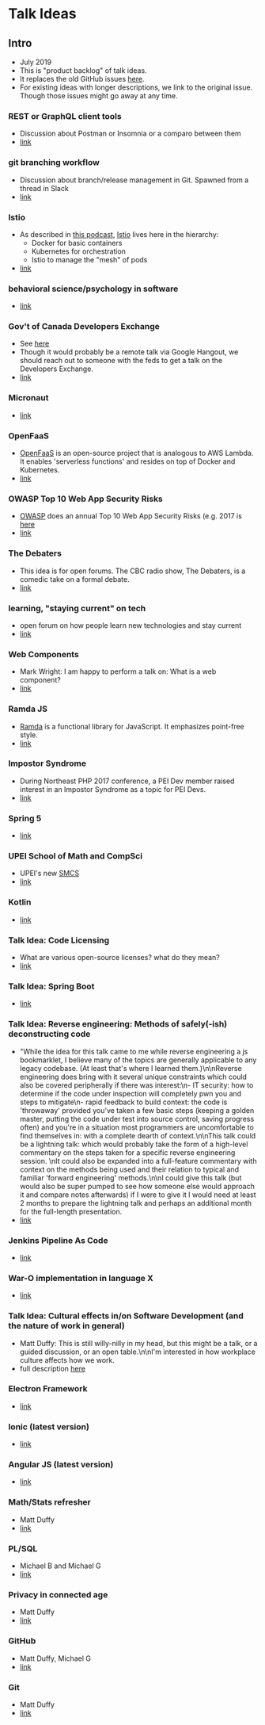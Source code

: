 # Talk Ideas

## Intro

* July 2019
* This is "product backlog" of talk ideas.
* It replaces the old GitHub issues [here](https://github.com/peidevs/Event_Resources/issues).
* For existing ideas with longer descriptions, we link to the original issue. Though those issues might go away at any time.

### REST or GraphQL client tools
* Discussion about Postman or Insomnia or a comparo between them
* [link](https://github.com/peidevs/Event_Resources/issues/91)

### git branching workflow
* Discussion about branch/release management in Git. Spawned from a thread in Slack
* [link](https://github.com/peidevs/Event_Resources/issues/90)

### Istio
* As described in [this podcast](https://changelog.com/podcast/311), [Istio](https://istio.io/) lives here in the hierarchy:
    * Docker for basic containers
    * Kubernetes for orchestration  
    * Istio to manage the "mesh" of pods
* [link](https://github.com/peidevs/Event_Resources/issues/86)

### behavioral science/psychology in software
* [link](https://github.com/peidevs/Event_Resources/issues/85)

### Gov't of Canada Developers Exchange
* See [here](https://gcdevexchange-carrefourproggc.org/en)
* Though it would probably be a remote talk via Google Hangout, we should reach out to someone with the feds to get a talk on the Developers Exchange. 
* [link](https://github.com/peidevs/Event_Resources/issues/84)

### Micronaut
* [link](https://github.com/peidevs/Event_Resources/issues/83)

### OpenFaaS
* [OpenFaaS](https://www.openfaas.com/) is an open-source project that is analogous to AWS Lambda. It enables 'serverless functions' and resides on top of Docker and Kubernetes. 
* [link](https://github.com/peidevs/Event_Resources/issues/82)

### OWASP Top 10 Web App Security Risks
* [OWASP](https://www.owasp.org/index.php/Main_Page) does an annual Top 10 Web App Security Risks (e.g. 2017 is [here](https://www.owasp.org/images/7/72/OWASP_Top_10-2017_%28en%29.pdf.pdf)
* [link](https://github.com/peidevs/Event_Resources/issues/81)

### The Debaters
* This idea is for open forums. The CBC radio show, The Debaters, is a comedic take on a formal debate.
* [link](https://github.com/peidevs/Event_Resources/issues/79)

### learning, "staying current" on tech
* open forum on how people learn new technologies and stay current
* [link](https://github.com/peidevs/Event_Resources/issues/78)

###  Web Components
* Mark Wright: I am happy to perform a talk on: What is a web component?
* [link](https://github.com/peidevs/Event_Resources/issues/72)

### Ramda JS
* [Ramda](http://ramdajs.com/) is a functional library for JavaScript. It emphasizes point-free style. 
* [link](https://github.com/peidevs/Event_Resources/issues/71)

### Impostor Syndrome
* During Northeast PHP 2017 conference, a PEI Dev member raised interest in an Impostor Syndrome as a topic for PEI Devs.
* [link](https://github.com/peidevs/Event_Resources/issues/69)

### Spring 5
* [link](https://github.com/peidevs/Event_Resources/issues/68)

### UPEI School of Math and CompSci
* UPEI's new [SMCS](http://www.upei.ca/programsandcourses/mathematical-and-computational-sciences)
* [link](https://github.com/peidevs/Event_Resources/issues/66)

### Kotlin
* [link](https://github.com/peidevs/Event_Resources/issues/64)

### Talk Idea: Code Licensing
* What are various open-source licenses? what do they mean?
* [link](https://github.com/peidevs/Event_Resources/issues/54)

### Talk Idea: Spring Boot
* [link](https://github.com/peidevs/Event_Resources/issues/53)

### Talk Idea: Reverse engineering: Methods of safely(-ish) deconstructing code
* "While the idea for this talk came to me while reverse engineering a js bookmarklet, I believe many of the topics are generally applicable to any legacy codebase. (At least that's where I learned them.)\n\nReverse engineering does bring with it several unique constraints which could also be covered peripherally if there was interest:\n- IT security: how to determine if the code under inspection will completely pwn you and steps to mitigate\n- rapid feedback to build context: the code is 'throwaway' provided you've taken a few basic steps (keeping a golden master, putting the code under test into source control, saving progress often) and you're in a situation most programmers are uncomfortable to find themselves in: with a complete dearth of context.\n\nThis talk could be a lightning talk: which would probably take the form of a high-level commentary on the steps taken for a specific reverse engineering session. \nIt could also be expanded into a full-feature commentary with context on the methods being used and their relation to typical and familiar 'forward engineering' methods.\n\nI could give this talk (but would also be super pumped to see how someone else would approach it and compare notes afterwards) if I were to give it I would need at least 2 months to prepare the lightning talk and perhaps an additional month for the full-length presentation.
* [link](https://github.com/peidevs/Event_Resources/issues/50)

### Jenkins Pipeline As Code
* [link](https://github.com/peidevs/Event_Resources/issues/49)

### War-O implementation in language X
* [link](https://github.com/peidevs/Event_Resources/issues/48)

### Talk Idea: Cultural effects in/on Software Development (and the nature of work in general)
* Matt Duffy: This is still willy-nilly in my head, but this might be a talk, or a guided discussion, or an open table.\n\nI'm interested in how workplace culture affects how we work.
* full description [here](https://github.com/peidevs/Event_Resources/issues/47)

### Electron Framework
* [link](https://github.com/peidevs/Event_Resources/issues/46)

### Ionic (latest version)
* [link](https://github.com/peidevs/Event_Resources/issues/44)

### Angular JS (latest version)
* [link](https://github.com/peidevs/Event_Resources/issues/43)

### Math/Stats refresher
* Matt Duffy
* [link](https://github.com/peidevs/Event_Resources/issues/42)

### PL/SQL
* Michael B and Michael G
* [link](https://github.com/peidevs/Event_Resources/issues/33)

### Privacy in connected age
* Matt Duffy
* [link](https://github.com/peidevs/Event_Resources/issues/30) 

### GitHub
* Matt Duffy, Michael G
* [link](https://github.com/peidevs/Event_Resources/issues/21)

### Git
* Matt Duffy
* [link](https://github.com/peidevs/Event_Resources/issues/20)

